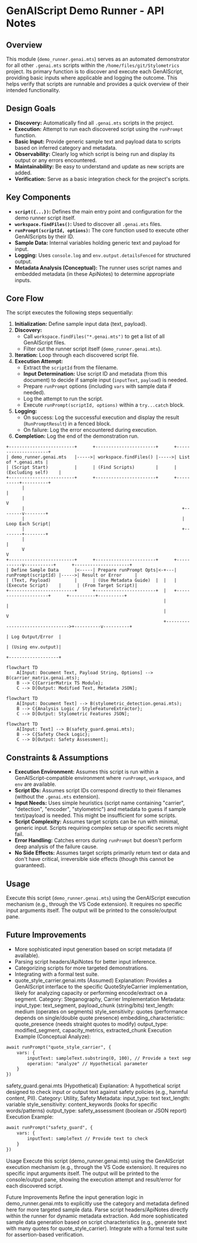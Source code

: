 # GenAIScript Demo Runner - API Notes

## Overview

This module (`demo_runner.genai.mts`) serves as an automated demonstrator for all other `.genai.mts` scripts within the `/home/files/git/Stylometrics` project. Its primary function is to discover and execute each GenAIScript, providing basic inputs where applicable and logging the outcome. This helps verify that scripts are runnable and provides a quick overview of their intended functionality.

## Design Goals

*   **Discovery:** Automatically find all `.genai.mts` scripts in the project.
*   **Execution:** Attempt to run each discovered script using the `runPrompt` function.
*   **Basic Input:** Provide generic sample text and payload data to scripts based on inferred category and metadata.
*   **Observability:** Clearly log which script is being run and display its output or any errors encountered.
*   **Maintainability:** Be easy to understand and update as new scripts are added.
*   **Verification:** Serve as a basic integration check for the project's scripts.

## Key Components

*   **`script({...})`:** Defines the main entry point and configuration for the demo runner script itself.
*   **`workspace.findFiles()`:** Used to discover all `.genai.mts` files.
*   **`runPrompt(scriptId, options)`:** The core function used to execute other GenAIScripts by their ID.
*   **Sample Data:** Internal variables holding generic text and payload for input.
*   **Logging:** Uses `console.log` and `env.output.detailsFenced` for structured output.
*   **Metadata Analysis (Conceptual):** The runner uses script names and embedded metadata (in these ApiNotes) to determine appropriate inputs.

## Core Flow

The script executes the following steps sequentially:

1.  **Initialization:** Define sample input data (text, payload).
2.  **Discovery:**
    *   Call `workspace.findFiles("*.genai.mts")` to get a list of all GenAIScript files.
    *   Filter out the runner script itself (`demo_runner.genai.mts`).
3.  **Iteration:** Loop through each discovered script file.
4.  **Execution Attempt:**
    *   Extract the `scriptId` from the filename.
    *   **Input Determination:** Use script ID and metadata (from this document) to decide if sample input (`inputText`, `payload`) is needed.
    *   Prepare `runPrompt` options (including `vars` with sample data if needed).
    *   Log the attempt to run the script.
    *   Execute `runPrompt(scriptId, options)` within a `try...catch` block.
5.  **Logging:**
    *   On success: Log the successful execution and display the result (`RunPromptResult`) in a fenced block.
    *   On failure: Log the error encountered during execution.
6.  **Completion:** Log the end of the demonstration run.

```ascii
+-------------------------+      +-----------------------+      +---------------------+
| demo_runner.genai.mts   |----->| workspace.findFiles() |----->| List of *.genai.mts |
| (Script Start)          |      | (Find Scripts)        |      | (Excluding self)    |
+-------------------------+      +-----------------------+      +----------+----------+
      |                                                                     |
      |                                                                     V
      |                                                            +--------v--------+
      |                                                            | Loop Each Script|
      |                                                            +--------+--------+
      |                                                                     |
      V                                                                     V
+-------------------------+      +-----------------------+      +-----------v-----------+      +---------------------+
| Define Sample Data      |<-----| Prepare runPrompt Opts|<-+---| runPrompt(scriptId) |----->| Result or Error     |
| (Text, Payload)         |      | (Use Metadata Guide)  |  |   | (Execute Script)    |      | (From Target Script)|
+-------------------------+      +-----------------------+  |   +---------------------+      +----------+----------+
                                                            |                                           |
                                                            |                                           V
                                                            +--------------------------------->+----------v----------+
                                                                                               | Log Output/Error  |
                                                                                               | (Using env.output)|
                                                                                               +-------------------+
```

```mermaid
flowchart TD
    A[Input: Document Text, Payload String, Options] --> B(carrier_matrix.genai.mts);
    B --> C{CarrierMatrix TS Module};
    C --> D[Output: Modified Text, Metadata JSON];
```

```mermaid
flowchart TD
    A[Input: Document Text] --> B(stylometric_detection.genai.mts);
    B --> C{Analysis Logic / StyleFeatureExtractor};
    C --> D[Output: Stylometric Features JSON];
```

```mermaid
flowchart TD
    A[Input: Text] --> B(safety_guard.genai.mts);
    B --> C{Safety Check Logic};
    C --> D[Output: Safety Assessment];
```

## Constraints & Assumptions

*   **Execution Environment:** Assumes this script is run within a GenAIScript-compatible environment where `runPrompt`, `workspace`, and `env` are available.
*   **Script IDs:** Assumes script IDs correspond directly to their filenames (without the `.genai.mts` extension).
*   **Input Needs:** Uses simple heuristics (script name containing "carrier", "detection", "encoder", "stylometric") and metadata to guess if sample text/payload is needed. This might be insufficient for some scripts.
*   **Script Complexity:** Assumes target scripts can be run with minimal, generic input. Scripts requiring complex setup or specific secrets might fail.
*   **Error Handling:** Catches errors during `runPrompt` but doesn't perform deep analysis of the failure cause.
*   **No Side Effects:** Assumes target scripts primarily return text or data and don't have critical, irreversible side effects (though this cannot be guaranteed).

## Usage

Execute this script (`demo_runner.genai.mts`) using the GenAIScript execution mechanism (e.g., through the VS Code extension). It requires no specific input arguments itself. The output will be printed to the console/output pane.

## Future Improvements

*   More sophisticated input generation based on script metadata (if available).
*   Parsing script headers/ApiNotes for better input inference.
*   Categorizing scripts for more targeted demonstrations.
*   Integrating with a formal test suite.
*   quote_style_carrier.genai.mts (Assumed)
Explanation: Provides a GenAIScript interface to the specific QuoteStyleCarrier implementation, likely for analyzing capacity or performing encode/extract on a segment.
Category: Steganography, Carrier Implementation
Metadata:
input_type: text_segment, payload_chunk (string/bits)
text_length: medium (operates on segments)
style_sensitivity: quotes (performance depends on single/double quote presence)
embedding_characteristic: quote_presence (needs straight quotes to modify)
output_type: modified_segment, capacity_metrics, extracted_chunk
Execution Example (Conceptual Analyze):
```markdown
await runPrompt("quote_style_carrier", {
    vars: {
        inputText: sampleText.substring(0, 100), // Provide a text segment
        operation: "analyze" // Hypothetical parameter
    }
})
```

safety_guard.genai.mts (Hypothetical)
Explanation: A hypothetical script designed to check input or output text against safety policies (e.g., harmful content, PII).
Category: Utility, Safety
Metadata:
input_type: text
text_length: variable
style_sensitivity: content_keywords (looks for specific words/patterns)
output_type: safety_assessment (boolean or JSON report)
Execution Example:
```markdown
await runPrompt("safety_guard", {
    vars: {
        inputText: sampleText // Provide text to check
    }
})
```
Usage
Execute this script (demo_runner.genai.mts) using the GenAIScript execution mechanism (e.g., through the VS Code extension). It requires no specific input arguments itself. The output will be printed to the console/output pane, showing the execution attempt and result/error for each discovered script.

Future Improvements
Refine the input generation logic in demo_runner.genai.mts to explicitly use the category and metadata defined here for more targeted sample data.
Parse script headers/ApiNotes directly within the runner for dynamic metadata extraction.
Add more sophisticated sample data generation based on script characteristics (e.g., generate text with many quotes for quote_style_carrier).
Integrate with a formal test suite for assertion-based verification.